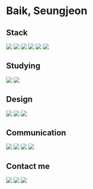 # Baik, Seungjeon


## Stack
<img src="https://img.shields.io/badge/HTML5-E34F26?style=flat-square&logo=html5&logoColor=white"/></a>
<img src="https://img.shields.io/badge/CSS3-1572B6?style=flat-square&logo=css3&logoColor=white"/></a>
<img src="https://img.shields.io/badge/JavaScript-F7DF1E?style=flat-square&logo=javascript&logoColor=white"/></a>
<img src="https://img.shields.io/badge/jQuery-0769AD?style=flat-square&logo=jQuery&logoColor=white"/></a>
<img src="https://img.shields.io/badge/React-61DAFB?style=flat-square&logo=react&logoColor=white"/></a>
<img src="https://img.shields.io/badge/Bootstrap-7952B3?style=flat-square&logo=bootstrap&logoColor=white"/></a>


## Studying
<img src="https://img.shields.io/badge/React-61DAFB?style=flat-square&logo=react&logoColor=white"/></a>
<img src="https://img.shields.io/badge/NodeJs-339933?style=flat-square&logo=nodejs&logoColor=white"/></a>

## Design
<img src="https://img.shields.io/badge/Photoshop-31A8FF?style=flat-square&logo=adobephotoshop&logoColor=white"/></a>
<img src="https://img.shields.io/badge/Illustrator-FF9A00?style=flat-square&logo=adobeillustrator&logoColor=white"/></a>
<img src="https://img.shields.io/badge/Figma-F24E1E?style=flat-square&logo=figma&logoColor=white"/></a>

## Communication
<img src="https://img.shields.io/badge/Git-F05032?style=flat-square&logo=git&logoColor=white"/></a>
<img src="https://img.shields.io/badge/Github-181717?style=flat-square&logo=github&logoColor=white"/></a>
<img src="https://img.shields.io/badge/Notion-000000?style=flat-square&logo=notion&logoColor=white"/></a>
<img src="https://img.shields.io/badge/Slack-4A154B?style=flat-square&logo=slack&logoColor=white"/></a>

## Contact me
<a href="https://baby-coder.tistory.com/"><img src="https://img.shields.io/badge/Blog-4285F4?style=flat-square&logo=google&logoColor=white&link=https://baby-coder.tistory.com/"/></a>
<a href="https://mail.naver.com/write"><img src="https://img.shields.io/badge/Email-03C75A?style=flat-square&logo=naver&logoColor=white&link=https://mail.naver.com/write"/></a>
<a href="https://www.instagram.com/tmdwjs/"><img src="https://img.shields.io/badge/Instagram-E4405F?style=flat-square&logo=instagram&logoColor=white&link=https://www.instagram.com/tmdwjs/"></a>
